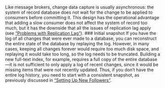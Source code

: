 Like message brokers, change data capture is usually asynchronous: the system of record database
does not wait for the change to be applied to consumers before committing it. This design has the
operational advantage that adding a slow consumer does not affect the system of record too much, but it
has the downside that all the issues of replication lag apply (see [“Problems with Replication Lag”](ch05.html#sec_replication_lag)). ### Initial snapshot 
If you have the log of all changes that were ever made to a database, you can reconstruct the entire
state of the database by replaying the log. However, in many cases, keeping all changes forever
would require too much disk space, and replaying it would take too long, so the log needs to be
truncated. Building a new full-text index, for example, requires a full copy of the entire database—it is
not sufficient to only apply a log of recent changes, since it would be missing items that were not
recently updated. Thus, if you don’t have the entire log history, you need to start with a
consistent snapshot, as previously discussed in [“Setting Up New Followers”](ch05.html#sec_replication_new_replica).